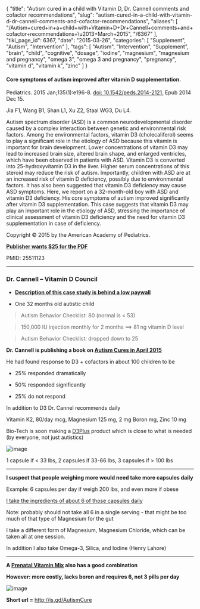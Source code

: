 {
    "title": "Autism cured in a child with Vitamin D, Dr. Cannell comments and cofactor recommendations",
    "slug": "autism-cured-in-a-child-with-vitamin-d-dr-cannell-comments-and-cofactor-recommendations",
    "aliases": [
        "/Autism+cured+in+a+child+with+Vitamin+D+Dr+Cannell+comments+and+cofactor+recommendations+\u2013+March+2015",
        "/6367"
    ],
    "tiki_page_id": 6367,
    "date": "2015-03-26",
    "categories": [
        "Supplement",
        "Autism",
        "Intervention"
    ],
    "tags": [
        "Autism",
        "Intervention",
        "Supplement",
        "brain",
        "child",
        "cognitive",
        "dosage",
        "iodine",
        "magnesium",
        "magnesium and pregnancy",
        "omega 3",
        "omega 3 and pregnancy",
        "pregnancy",
        "vitamin d",
        "vitamin k",
        "zinc"
    ]
}


#### Core symptoms of autism improved after vitamin D supplementation.

Pediatrics. 2015 Jan;135(1):e196-8. [doi: 10.1542/peds.2014-2121.](https://doi.org/10.1542/peds.2014-2121.) Epub 2014 Dec 15.

Jia F1, Wang B1, Shan L1, Xu Z2, Staal WG3, Du L4.

Autism spectrum disorder (ASD) is a common neurodevelopmental disorder caused by a complex interaction between genetic and environmental risk factors. Among the environmental factors, vitamin D3 (cholecaliferol) seems to play a significant role in the etiology of ASD because this vitamin is important for brain development. Lower concentrations of vitamin D3 may lead to increased brain size, altered brain shape, and enlarged ventricles, which have been observed in patients with ASD. Vitamin D3 is converted into 25-hydroxyvitamin D3 in the liver. Higher serum concentrations of this steroid may reduce the risk of autism. Importantly, children with ASD are at an increased risk of vitamin D deficiency, possibly due to environmental factors. It has also been suggested that vitamin D3 deficiency may cause ASD symptoms. Here, we report on a 32-month-old boy with ASD and vitamin D3 deficiency. His core symptoms of autism improved significantly after vitamin D3 supplementation. This case suggests that vitamin D3 may play an important role in the etiology of ASD, stressing the importance of clinical assessment of vitamin D3 deficiency and the need for vitamin D3 supplementation in case of deficiency.

Copyright © 2015 by the American Academy of Pediatrics.

 **[Publisher wants $25 for the PDF](http://pediatrics.aappublications.org/content/135/1/e196.long)** 

PMID: 25511123

---

### Dr. Cannell – Vitamin D Council

*  **[Description of this case study is behind a low paywall](https://www.vitamindcouncil.org/blog/case-report-vitamin-d-supplementation-improves-symptoms-of-autism/%20)** 

* One 32 months old autistic child

> Autism Behavior Checklist: 80  (normal is < 53)

> 150,000 IU injection monthly for 2 months ==> 81 ng vitamin D level

> Autism Behavior Checklist: dropped down to 25

 **Dr. Cannell is publishing a book on [Autism Cures in April 2015](http://www.amazon.com/Autism-Causes-Prevention-Treatment-Deficiency-ebook/dp/B00PSSDSVC/ref=sr_1_1?ie=UTF8&qid=1427367704&sr=8-1&keywords=autism+cannell)** 

He had found response to  D3 + cofactors in about 100 children to be

* 25% responded dramatically

* 50% responded significantly 

* 25% do not respond

In addition to D3 Dr. Cannel recommends daily

Vitamin K2, 80/day mcg, Magnesium 125 mg, 2 mg Boron mg, Zinc 10 mg

Bio-Tech is soon making a [D3Plus](https://www.biotechpharmacal.com/catalog/d3plus/%20) product which is close to what is needed (by everyone, not just autistics)

<img src="https://d1bk1kqxc0sym.cloudfront.net/attachments/jpeg/d3-plus.jpg" alt="image">

1 capsule if < 33 lbs, 2 capsules if 33-66 lbs, 3 capsules if > 100 lbs

---

 **I suspect that people weighing more would need take more capsules daily** 

Example: 6 capsules per day if weigh 200 lbs, and even more if obese

[I take the ingredients of about 6 of those capsules daily](/posts/low-cost-cofactors-for-vitamin-d)

Note: probably should not take all 6 in a single serving - that might be too much of that type of Magnesium for the gut

I take a different form of Magnesium, Magnesium Chloride, which can be taken all at one session.

In addition I also take Omega-3, Silica, and Iodine   (Henry Lahore)

---

 **A [Prenatal Vitamin Mix](http://www.amazon.com/Super-Nutrition-033739001444-Prenatal-Blend/dp/B00028PHFS/ref=sr_1_2?ie=UTF8&qid=1427464273&sr=8-2&keywords=prenatal+supernutrition) also has a good combination** 

 **However: more costly, lacks boron and requires 6, not 3 pills per day** 

<img src="https://d1bk1kqxc0sym.cloudfront.net/attachments/jpeg/prenatal-supernutrition.jpg" alt="image">

 **Short url =**  http://is.gd/AutismCure